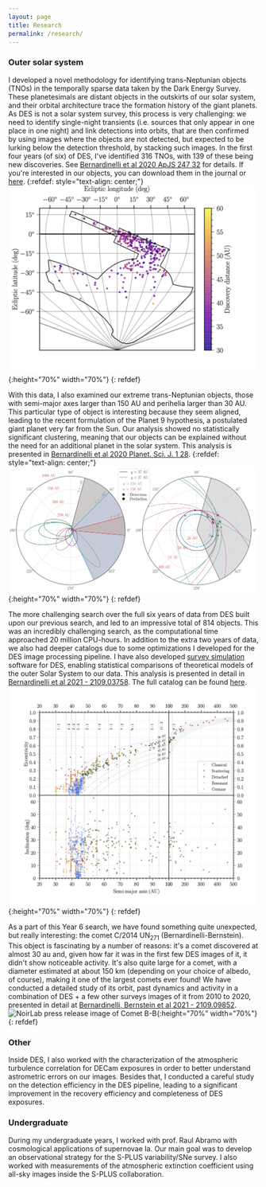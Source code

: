 ```yaml
---
layout: page
title: Research
permalink: /research/
---
```


### Outer solar system ###
I developed a novel methodology for identifying trans-Neptunian objects (TNOs) in the temporally sparse data taken by the Dark Energy Survey. These planetesimals are distant objects in the outskirts of our solar system, and their orbital architecture trace the formation history of the giant planets.
As DES is not a solar system survey, this process is very challenging: we need to identify single-night transients (i.e. sources that only appear in one place in one night) and link detections into orbits, that are then confirmed by using images where the objects are not detected, but expected to be lurking below the detection threshold, by stacking such images. In the first four years (of six) of DES, I've identified 316 TNOs, with 139 of these being new discoveries. See [Bernardinelli et al 2020 ApJS 247 32](https://iopscience.iop.org/article/10.3847/1538-4365/ab6bd8) for details. If you're interested in our objects, you can download them in the journal or [here](/downloads/destno_main.fits).
{:refdef: style="text-align: center;"}
![316 TNOs in the first four years of DES](/images/map.png){:height="70%" width="70%"}
{: refdef}

With this data, I also examined our extreme trans-Neptunian objects, those with semi-major axes larger than 150 AU and perihelia larger than 30 AU. This particular type of object is interesting because they seem aligned, leading to the recent formulation of the Planet 9 hypothesis, a postulated giant planet very far from the Sun. Our analysis showed no statistically significant clustering, meaning that our objects can be explained without the need for an additional planet in the solar system. This analysis is presented in [Bernardinelli et al 2020 Planet. Sci. J. 1 28](https://iopscience.iop.org/article/10.3847/PSJ/ab9d80).
{:refdef: style="text-align: center;"}
![DES extreme TNOs](/images/etno.png){:height="70%" width="70%"}
{: refdef}

The more challenging search over the full six years of data from DES built upon our previous search, and led to an impressive total of 814 objects. This was an incredibly challenging search, as the computational time approached 20 million CPU-hours. In addition to the extra two years of data, we also had deeper catalogs due to some optimizations I developed for the DES image processing pipeline. I have also developed [survey simulation](https://github.com/bernardinelli/DESTNOSIM) software for DES, enabling statistical comparisons of theoretical models of the outer Solar System to our data. This analysis is presented in detail in [Bernardinelli et al 2021 - 2109.03758](https://arxiv.org/abs/2109.03758). The full catalog can be found [here](/downloads/y6_table.fits).
![813 Outer Solar System objects in the DES](/images/aei.png){:height="70%" width="70%"}
{: refdef}


As a part of this Year 6 search, we have found something quite unexpected, but really interesting: the comet C/2014 UN<sub>271</sub> (Bernardinelli-Bernstein). This object is fascinating by a number of reasons: it's a comet discovered at almost 30 au and, given how far it was in the first few DES images of it, it didn't show noticeable activity. It's also quite large for a comet, with a diameter estimated at about 150 km (depending on your choice of albedo, of course), making it one of the largest comets ever found! We have conducted a detailed study of its orbit, past dynamics and activity in a combination of DES + a few other surveys images of it from 2010 to 2020, presented in detail at [Bernardinelli, Bernstein et al 2021 - 2109.09852](https://arxiv.org/abs/2109.09852). 
![NoirLab press release image of Comet B-B](/images/cometbb.png){:height="70%" width="70%"}
{: refdef}

### Other ###
Inside DES, I also worked with the characterization of the atmospheric turbulence correlation for DECam exposures in order to better understand astrometric errors on our images. Besides that, I conducted a careful study on the detection efficiency in the DES pipeline, leading to a significant improvement in the recovery efficiency and completeness of DES exposures.

### Undergraduate ###
During my undergraduate years, I worked with prof. Raul Abramo with cosmological applications of supernovae Ia. Our main goal was to develop an observational strategy for the S-PLUS variability/SNe survey. I also worked with measurements of the atmospheric extinction coefficient using all-sky images inside the S-PLUS collaboration.

